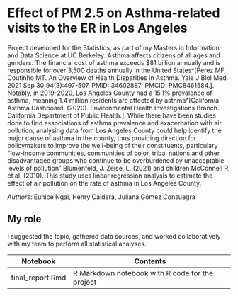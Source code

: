 # Effect of PM 2.5 on Asthma-related visits to the ER in Los Angeles

Project developed for the Statistics, as part of my Masters in Information and Data Science at UC Berkeley. Asthma affects citizens of all ages and genders. The financial cost of asthma exceeds $81 billion annually and is responsible for over 3,500 deaths annually in the United States^[Perez MF, Coutinho MT. An Overview of Health Disparities in Asthma. Yale J Biol Med. 2021 Sep 30;94(3):497-507. PMID: 34602887; PMCID: PMC8461584.]. Notably, in 2019-2020, Los Angeles County had a 15.1\% prevalence of asthma, meaning 1.4 million residents are affected by asthma^[California Asthma Dashboard. (2020). Environmental Health Investigations Branch. California Department of Public Health.]. While there have been studies done to find associations of asthma prevalence and exacerbation with air pollution, analysing data from Los Angeles County could help identify the major cause of asthma in the county, thus providing direction for policymakers to improve the well-being of their constituents, particulary “low-income communities, communities of color, tribal nations and other disadvantaged groups who continue to be overburdened by unacceptable levels of pollution” Blumenfeld, J. Zeise, L. (2021) and children McConnell R, et al. (2010). This study uses linear regression analysis to estimate the effect of air pollution on the rate of asthma in Los Angeles County.

*Authors*: Eunice Ngai, Henry Caldera, Juliana Gómez Consuegra

## My role 
I suggested the topic, gathered data sources, and worked collaboratively with my team to perform all statistical analyses. 

|Notebook|Contents|
|---|---|
|final_report.Rmd| R Markdown notebook with R code for the project|







